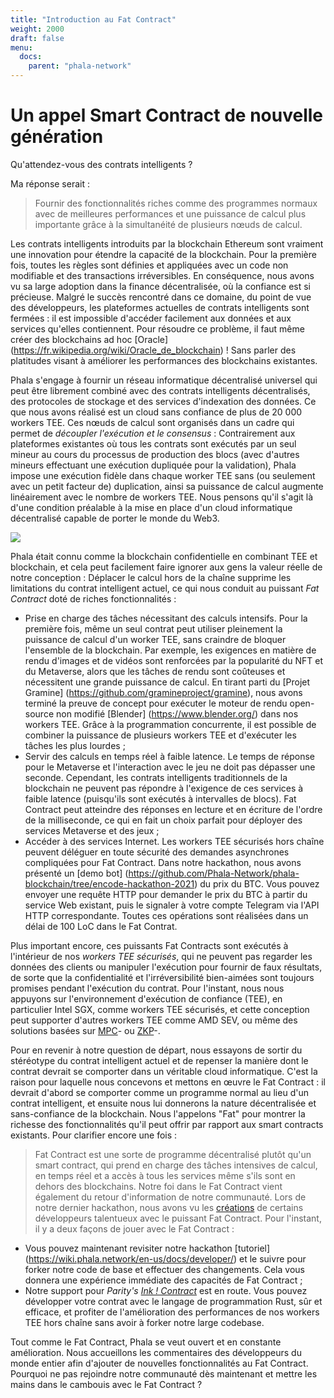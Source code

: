 ```yaml
---
title: "Introduction au Fat Contract"
weight: 2000
draft: false
menu:
  docs:
    parent: "phala-network"
---
```


# Un appel Smart Contract de nouvelle génération

Qu'attendez-vous des contrats intelligents ?

Ma réponse serait :

> Fournir des fonctionnalités riches comme des programmes normaux avec de meilleures performances et une puissance de calcul plus importante grâce à la simultanéité de plusieurs nœuds de calcul.

Les contrats intelligents introduits par la blockchain Ethereum sont vraiment une innovation pour étendre la capacité de la blockchain. Pour la première fois, toutes les règles sont définies et appliquées avec un code non modifiable et des transactions irréversibles. En conséquence, nous avons vu sa large adoption dans la finance décentralisée, où la confiance est si précieuse. Malgré le succès rencontré dans ce domaine, du point de vue des développeurs, les plateformes actuelles de contrats intelligents sont fermées : il est impossible d'accéder facilement aux données et aux services qu'elles contiennent. Pour résoudre ce problème, il faut même créer des blockchains ad hoc [Oracle] (https://fr.wikipedia.org/wiki/Oracle_de_blockchain) ! Sans parler des platitudes visant à améliorer les performances des blockchains existantes.

Phala s'engage à fournir un réseau informatique décentralisé universel qui peut être librement combiné avec des contrats intelligents décentralisés, des protocoles de stockage et des services d'indexation des données. Ce que nous avons réalisé est un cloud sans confiance de plus de 20 000 workers TEE. Ces nœuds de calcul sont organisés dans un cadre qui permet de *découpler l'exécution et le consensus* : Contrairement aux plateformes existantes où tous les contrats sont exécutés par un seul mineur au cours du processus de production des blocs (avec d'autres mineurs effectuant une exécution dupliquée pour la validation), Phala impose une exécution fidèle dans chaque worker TEE sans (ou seulement avec un petit facteur de) duplication, ainsi sa puissance de calcul augmente linéairement avec le nombre de workers TEE. Nous pensons qu'il s'agit là d'une condition préalable à la mise en place d'un cloud informatique décentralisé capable de porter le monde du Web3.

![](https://i.imgur.com/3p6M1DQ.png)

Phala était connu comme la blockchain confidentielle en combinant TEE et blockchain, et cela peut facilement faire ignorer aux gens la valeur réelle de notre conception : Déplacer le calcul hors de la chaîne supprime les limitations du contrat intelligent actuel, ce qui nous conduit au puissant *Fat Contract* doté de riches fonctionnalités :

- Prise en charge des tâches nécessitant des calculs intensifs. Pour la première fois, même un seul contrat peut utiliser pleinement la puissance de calcul d'un worker TEE, sans craindre de bloquer l'ensemble de la blockchain. Par exemple, les exigences en matière de rendu d'images et de vidéos sont renforcées par la popularité du NFT et du Metaverse, alors que les tâches de rendu sont coûteuses et nécessitent une grande puissance de calcul. En tirant parti du [Projet Gramine] (https://github.com/gramineproject/gramine), nous avons terminé la preuve de concept pour exécuter le moteur de rendu open-source non modifié [Blender] (https://www.blender.org/) dans nos workers TEE. Grâce à la programmation concurrente, il est possible de combiner la puissance de plusieurs workers TEE et d'exécuter les tâches les plus lourdes ;
- Servir des calculs en temps réel à faible latence. Le temps de réponse pour le Metaverse et l'interaction avec le jeu ne doit pas dépasser une seconde. Cependant, les contrats intelligents traditionnels de la blockchain ne peuvent pas répondre à l'exigence de ces services à faible latence (puisqu'ils sont exécutés à intervalles de blocs). Fat Contract peut atteindre des réponses en lecture et en écriture de l'ordre de la milliseconde, ce qui en fait un choix parfait pour déployer des services Metaverse et des jeux ;
- Accéder à des services Internet. Les workers TEE sécurisés hors chaîne peuvent déléguer en toute sécurité des demandes asynchrones compliquées pour Fat Contract. Dans notre hackathon, nous avons présenté un [demo bot] (https://github.com/Phala-Network/phala-blockchain/tree/encode-hackathon-2021) du prix du BTC. Vous pouvez envoyer une requête HTTP pour demander le prix du BTC à partir du service Web existant, puis le signaler à votre compte Telegram via l'API HTTP correspondante. Toutes ces opérations sont réalisées dans un délai de 100 LoC dans le Fat Contrat.

Plus important encore, ces puissants Fat Contracts sont exécutés à l'intérieur de nos *workers TEE sécurisés*, qui ne peuvent pas regarder les données des clients ou manipuler l'exécution pour fournir de faux résultats, de sorte que la confidentialité et l'irréversibilité bien-aimées sont toujours promises pendant l'exécution du contrat. Pour l'instant, nous nous appuyons sur l'environnement d'exécution de confiance (TEE), en particulier Intel SGX, comme workers TEE sécurisés, et cette conception peut supporter d'autres workers TEE comme AMD SEV, ou même des solutions basées sur [MPC](https://fr.wikipedia.org/wiki/Calcul_multipartite_s%C3%A9curis%C3%A9)- ou [ZKP](https://fr.wikipedia.org/wiki/Preuve_%C3%A0_divulgation_nulle_de_connaissance)-.

Pour en revenir à notre question de départ, nous essayons de sortir du stéréotype du contrat intelligent actuel et de repenser la manière dont le contrat devrait se comporter dans un véritable cloud informatique. C'est la raison pour laquelle nous concevons et mettons en œuvre le Fat Contract : il devrait d'abord se comporter comme un programme normal au lieu d'un contrat intelligent, et ensuite nous lui donnerons la nature décentralisée et sans-confiance de la blockchain. Nous l'appelons "Fat" pour montrer la richesse des fonctionnalités qu'il peut offrir par rapport aux smart contracts existants. Pour clarifier encore une fois :

> Fat Contract est une sorte de programme décentralisé plutôt qu'un smart contract, qui prend en charge des tâches intensives de calcul, en temps réel et a accès à tous les services même s'ils sont en dehors des blockchains.
Notre foi dans le Fat Contract vient également du retour d'information de notre communauté. Lors de notre dernier hackathon, nous avons vu les [créations](https://github.com/Phala-Network/Encode-Hackathon-2021/issues/21) de certains développeurs talentueux avec le puissant Fat Contract.
Pour l'instant, il y a deux façons de jouer avec le Fat Contract :
- Vous pouvez maintenant revisiter notre hackathon [tutoriel] (https://wiki.phala.network/en-us/docs/developer/) et le suivre pour forker notre code de base et effectuer des changements. Cela vous donnera une expérience immédiate des capacités de Fat Contract ;
- Notre support pour *Parity's [Ink ! Contract](https://github.com/paritytech/ink)* est en route. Vous pouvez développer votre contrat avec le langage de programmation Rust, sûr et efficace, et profiter de l'amélioration des performances de nos workers TEE hors chaîne sans avoir à forker notre large codebase.

Tout comme le Fat Contract, Phala se veut ouvert et en constante amélioration. Nous accueillons les commentaires des développeurs du monde entier afin d'ajouter de nouvelles fonctionnalités au Fat Contract. Pourquoi ne pas rejoindre notre communauté dès maintenant et mettre les mains dans le cambouis avec le Fat Contract ?
